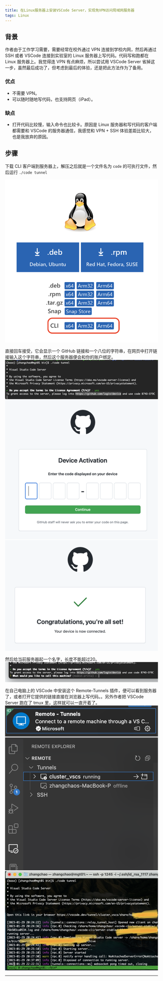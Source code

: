 ```yaml
---
title: 在Linux服务器上安装VSCode Server，实现免VPN访问局域网服务器
tags: Linux
---
```



## 背景
作者由于工作学习需要，需要经常在校外通过 VPN 连接到学校内网，然后再通过 SSH 或者 VSCode 连接到实验室的 Linux 服务器上写代码。代码写和跑都在 Linux 服务器上。我觉得连 VPN 有点麻烦，所以尝试用 VSCode Server 省掉这一步，虽然最后成功了，但考虑到最后的体验，还是把此方法作为了备用。 


### 优点
- 不需要 VPN。
- 可以随时随地写代码，也支持网页（iPad）。


### 缺点
- 打开代码比较慢，输入命令也比较卡。原因是 Linux 服务器和写代码的客户端都需要和 VSCode 的服务器通信，我感觉和 VPN + SSH 体验差距比较大，也是我放弃的原因。


## 步骤
下载 CLI 客户端到服务器上，解压之后就是一个文件名为 `code` 的可执行文件，然后运行 `./code tunnel`


![0](https://github.com/zhangchaosd/superchao/raw/master/_posts/assets/20230130/0.png)


直接回车接受，它会显示一个 GitHub 链接和一个八位的字符串，在网页中打开链接输入这个字符串，然后这个服务器便会和你的账户绑定。
![1](https://github.com/zhangchaosd/superchao/raw/master/_posts/assets/20230130/1.png)
![2](https://github.com/zhangchaosd/superchao/raw/master/_posts/assets/20230130/2.png)
![3](https://github.com/zhangchaosd/superchao/raw/master/_posts/assets/20230130/3.png)

然后给当前服务器起一个名字，长度不能超过20。
![4](https://github.com/zhangchaosd/superchao/raw/master/_posts/assets/20230130/4.png)

在自己电脑上的 VSCode 中安装这个 Remote-Tunnels 插件，便可以看到服务器了，或者打开它提供的链接直接在浏览器上写代码。。另外作者把 VSCode Server 跑在了 tmux 里，这样就可以一直开着了。
![5](https://github.com/zhangchaosd/superchao/raw/master/_posts/assets/20230130/5.png)
![6](https://github.com/zhangchaosd/superchao/raw/master/_posts/assets/20230130/6.png)
![7](https://github.com/zhangchaosd/superchao/raw/master/_posts/assets/20230130/7.png)



<!--more-->

---

<!-- If you like TeXt, don't forget to give me a star. :star2:

[![Star This Project](https://img.shields.io/github/stars/kitian616/jekyll-TeXt-theme.svg?label=Stars&style=social)](https://github.com/kitian616/jekyll-TeXt-theme/) -->
